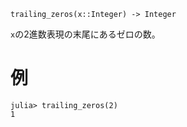 ```
trailing_zeros(x::Integer) -> Integer
```

`x`の2進数表現の末尾にあるゼロの数。

# 例

```jldoctest
julia> trailing_zeros(2)
1
```
